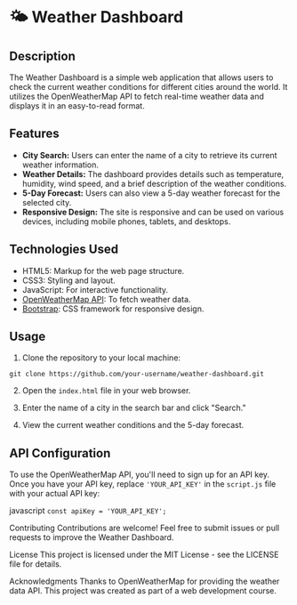 # :sun_behind_small_cloud: Weather Dashboard
## Description

The Weather Dashboard is a simple web application that allows users to check the current weather conditions for different cities around the world. It utilizes the OpenWeatherMap API to fetch real-time weather data and displays it in an easy-to-read format.

## Features

- **City Search:** Users can enter the name of a city to retrieve its current weather information.
- **Weather Details:** The dashboard provides details such as temperature, humidity, wind speed, and a brief description of the weather conditions.
- **5-Day Forecast:** Users can also view a 5-day weather forecast for the selected city.
- **Responsive Design:** The site is responsive and can be used on various devices, including mobile phones, tablets, and desktops.

## Technologies Used

- HTML5: Markup for the web page structure.
- CSS3: Styling and layout.
- JavaScript: For interactive functionality.
- [OpenWeatherMap API](https://openweathermap.org/api): To fetch weather data.
- [Bootstrap](https://getbootstrap.com/): CSS framework for responsive design.

## Usage

1. Clone the repository to your local machine:

```git clone https://github.com/your-username/weather-dashboard.git```

2. Open the `index.html` file in your web browser.

3. Enter the name of a city in the search bar and click "Search."

4. View the current weather conditions and the 5-day forecast.

## API Configuration

To use the OpenWeatherMap API, you'll need to sign up for an API key. Once you have your API key, replace `'YOUR_API_KEY'` in the `script.js` file with your actual API key:

javascript
```const apiKey = 'YOUR_API_KEY';```

Contributing
Contributions are welcome! Feel free to submit issues or pull requests to improve the Weather Dashboard.

License
This project is licensed under the MIT License - see the LICENSE file for details.

Acknowledgments
Thanks to OpenWeatherMap for providing the weather data API.
This project was created as part of a web development course.

